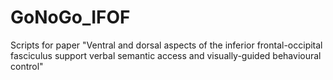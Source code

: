 # GoNoGo_IFOF
Scripts for paper "Ventral and dorsal aspects of the inferior frontal-occipital fasciculus support verbal semantic access and visually-guided behavioural control"
